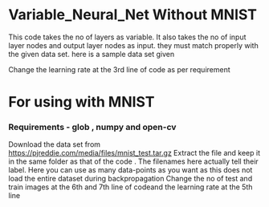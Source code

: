 # Variable_Neural_Net Without MNIST

This code takes the no of layers as variable. It also takes the no of input layer nodes and output layer nodes as input. they must match properly with the given data set. here is a sample data set given

Change the learning rate at the 3rd line of code as per requirement

# For using with MNIST

### Requirements - glob , numpy and open-cv

Download the data set from https://pjreddie.com/media/files/mnist_test.tar.gz
Extract the file and keep it in the same folder as that of the code . The filenames here actually tell their label.
Here you can use as many data-points as you want as this does not load the entire dataset during backpropagation
Change the no of test and train images at the 6th and 7th line of codeand the learning rate at the 5th line
